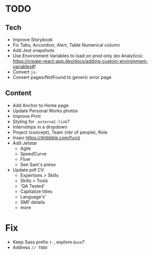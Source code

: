# TODO

## Tech

- Improve Storybook
- Fix Tabs, Accordion, Alert, Table Numerical column
- Add Jest snapshots
- Use Environment Variables to load on prod only (ex Analytics): https://create-react-app.dev/docs/adding-custom-environment-variables#!
- Convert `js-`
- Convert pages/NotFound to generic error page

## Content

- Add Anchor to Home page
- Update Personal Works photos
- Improve Print
- Styling for `.external-link`?
- Internships in a dropdown
- Project (concept), Team (nbr of people), Role
- Inspo https://dribbble.com/fuviz
- Add Jetstar
  - Agile
  - SpeedCurve
  - Flow
  - See Sam's preso
- Update pdf CV
  - Expertises > Skills
  - Skills > Tools
  - 'QA Tested'
  - Capitalize titles
  - Language's'
  - SMF details
  - more

# Fix

- Keep Sass prefix `t-`, explore `@use`?
- Address `// TODO`

